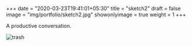 +++
date = "2020-03-23T19:41:01+05:30"
title = "sketch2"
draft = false
image = "img/portfolio/sketch2.jpg"
showonlyimage = true
weight = 1
+++

A productive conversation.

![trash](/img/portfolio/sketch2.jpg)
